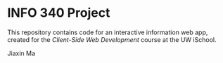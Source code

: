 # INFO 340 Project

This repository contains code for an interactive information web app, created for the _Client-Side Web Development_ course at the UW iSchool.

Jiaxin Ma